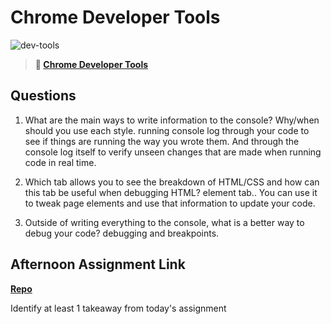 # Chrome Developer Tools

![dev-tools](https://bcw.blob.core.windows.net/public/img/lesson-images/4571780153354770)

> **📖 [Chrome Developer Tools](https://codeworksacademy.com/fs-student-guide/resources/wk2/03-Chrome-Dev-Tools)**

## Questions

1. What are the main ways to write information to the console? Why/when should you use each style. running console log through your code to see if things are running the way you wrote them. And through the console log itself to verify unseen changes that are made when running code in real time. 

2. Which tab allows you to see the breakdown of HTML/CSS and how can this tab be useful when debugging HTML?
element tab.. You can use it to tweak page elements and use that information to update your code. 

3. Outside of writing everything to the console, what is a better way to debug your code? debugging and breakpoints. 

## Afternoon Assignment Link

**[Repo](https://github.com/deriklee451/<ASSIGNMENT_REPO>)**

Identify at least 1 takeaway from today's assignment
